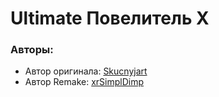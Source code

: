 # Ultimate Повелитель X
### Авторы: ###
* Автор оригинала: [Skucnyjart](https://users.playground.ru/3328908/)
* Автор Remake: [xrSimplDimp](https://users.playground.ru/2982542/)